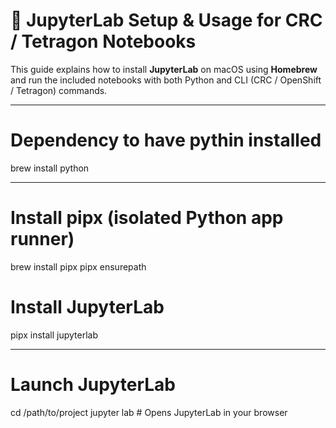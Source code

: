# 📓 JupyterLab Setup & Usage for CRC / Tetragon Notebooks

This guide explains how to install **JupyterLab** on macOS using **Homebrew** and run the included notebooks with both Python and CLI (CRC / OpenShift / Tetragon) commands.

---

# Dependency to have pythin installed
brew install python

---

# Install pipx (isolated Python app runner)
brew install pipx
pipx ensurepath

# Install JupyterLab
pipx install jupyterlab

---

# Launch JupyterLab
cd /path/to/project
jupyter lab          # Opens JupyterLab in your browser

